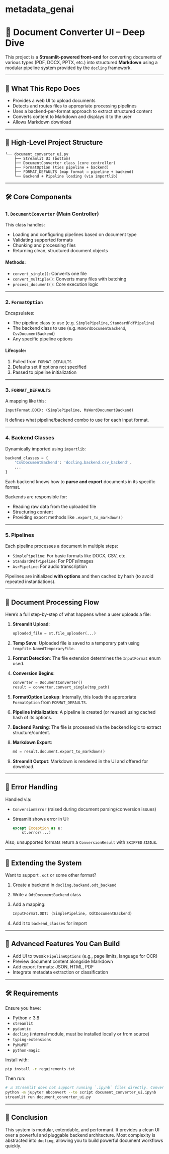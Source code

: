 # metadata_genai
# 🧠 Document Converter UI – Deep Dive

This project is a **Streamlit-powered front-end** for converting documents of various types (PDF, DOCX, PPTX, etc.) into structured **Markdown** using a modular pipeline system provided by the `docling` framework.

---

## 📆 What This Repo Does

* Provides a web UI to upload documents
* Detects and routes files to appropriate processing pipelines
* Uses a backend-per-format approach to extract structured content
* Converts content to Markdown and displays it to the user
* Allows Markdown download

---

## 📁 High-Level Project Structure

```
└── document_converter_ui.py
    ├── Streamlit UI (bottom)
    ├── DocumentConverter class (core controller)
    ├── FormatOption (ties pipeline + backend)
    ├── FORMAT_DEFAULTS (map format → pipeline + backend)
    └── Backend + Pipeline loading (via importlib)
```

---

## 🛠️ Core Components

### 1. `DocumentConverter` (Main Controller)

This class handles:

* Loading and configuring pipelines based on document type
* Validating supported formats
* Chunking and processing files
* Returning clean, structured document objects

#### Methods:

* `convert_single()`: Converts one file
* `convert_multiple()`: Converts many files with batching
* `process_document()`: Core execution logic

---

### 2. `FormatOption`

Encapsulates:

* The pipeline class to use (e.g. `SimplePipeline`, `StandardPdfPipeline`)
* The backend class to use (e.g. `MsWordDocumentBackend`, `CsvDocumentBackend`)
* Any specific pipeline options

#### Lifecycle:

1. Pulled from `FORMAT_DEFAULTS`
2. Defaults set if options not specified
3. Passed to pipeline initialization

---

### 3. `FORMAT_DEFAULTS`

A mapping like this:

```python
InputFormat.DOCX: (SimplePipeline, MsWordDocumentBackend)
```

It defines what pipeline/backend combo to use for each input format.

---

### 4. Backend Classes

Dynamically imported using `importlib`:

```python
backend_classes = {
    'CsvDocumentBackend': 'docling.backend.csv_backend',
    ...
}
```

Each backend knows how to **parse and export** documents in its specific format.

Backends are responsible for:

* Reading raw data from the uploaded file
* Structuring content
* Providing export methods like `.export_to_markdown()`

---

### 5. Pipelines

Each pipeline processes a document in multiple steps:

* `SimplePipeline`: For basic formats like DOCX, CSV, etc.
* `StandardPdfPipeline`: For PDFs/images
* `AsrPipeline`: For audio transcription

Pipelines are initialized **with options** and then cached by hash (to avoid repeated instantiations).

---

## 🔁 Document Processing Flow

Here’s a full step-by-step of what happens when a user uploads a file:

1. **Streamlit Upload**:

   ```python
   uploaded_file = st.file_uploader(...)
   ```

2. **Temp Save**:
   Uploaded file is saved to a temporary path using `tempfile.NamedTemporaryFile`.

3. **Format Detection**:
   The file extension determines the `InputFormat` enum used.

4. **Conversion Begins**:

   ```python
   converter = DocumentConverter()
   result = converter.convert_single(tmp_path)
   ```

5. **FormatOption Lookup**:
   Internally, this loads the appropriate `FormatOption` from `FORMAT_DEFAULTS`.

6. **Pipeline Initialization**:
   A pipeline is created (or reused) using cached hash of its options.

7. **Backend Parsing**:
   The file is processed via the backend logic to extract structure/content.

8. **Markdown Export**:

   ```python
   md = result.document.export_to_markdown()
   ```

9. **Streamlit Output**:
   Markdown is rendered in the UI and offered for download.

---

## 🧪 Error Handling

Handled via:

* `ConversionError` (raised during document parsing/conversion issues)
* Streamlit shows error in UI:

  ```python
  except Exception as e:
      st.error(...)
  ```

Also, unsupported formats return a `ConversionResult` with `SKIPPED` status.

---

## 🧱️ Extending the System

Want to support `.odt` or some other format?

1. Create a backend in `docling.backend.odt_backend`
2. Write a `OdtDocumentBackend` class
3. Add a mapping:

   ```python
   InputFormat.ODT: (SimplePipeline, OdtDocumentBackend)
   ```
4. Add it to `backend_classes` for import

---

## 🧪 Advanced Features You Can Build

* Add UI to tweak `PipelineOptions` (e.g., page limits, language for OCR)
* Preview document content alongside Markdown
* Add export formats: JSON, HTML, PDF
* Integrate metadata extraction or classification

---

## 🛠️ Requirements

Ensure you have:

* Python ≥ 3.8
* `streamlit`
* `pydantic`
* `docling` (internal module, must be installed locally or from source)
* `typing-extensions`
* `PyMuPDF`
* `python-magic`

Install with:

```bash
pip install -r requirements.txt
```

Then run:

```bash
# ⚠️ Streamlit does not support running `.ipynb` files directly. Convert it to a `.py` file first:
python -m jupyter nbconvert --to script document_converter_ui.ipynb
streamlit run document_converter_ui.py
```

---

## 💬 Conclusion

This system is modular, extendable, and performant. It provides a clean UI over a powerful and pluggable backend architecture. Most complexity is abstracted into `docling`, allowing you to build powerful document workflows quickly.
